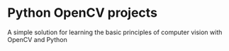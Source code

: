 # Python OpenCV projects

A simple solution for learning the basic principles of computer vision with OpenCV and Python